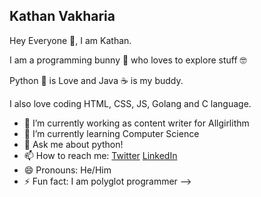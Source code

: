## Kathan Vakharia
<!-- 👯 I’m looking to collaborate on --> 
Hey Everyone 👋,  I am Kathan.

I am a programming bunny 🐇 who loves to explore stuff 🤓 

Python 🐍 is Love and Java ☕ is my buddy.

I also love coding  HTML, CSS, JS, Golang and C language.




- 🔭 I’m currently working as content writer for Allgirlithm 
- 🌱 I’m currently learning Computer Science
- 💬 Ask me about python! 
- 📫 How to reach me: [Twitter](https://twitter.com/kathan_vakharia) [LinkedIn](https://www.linkedin.com/in/kathan-vakharia-a76a07190/)
- 😄 Pronouns: He/Him
- ⚡ Fun fact: I am polyglot programmer
-->
